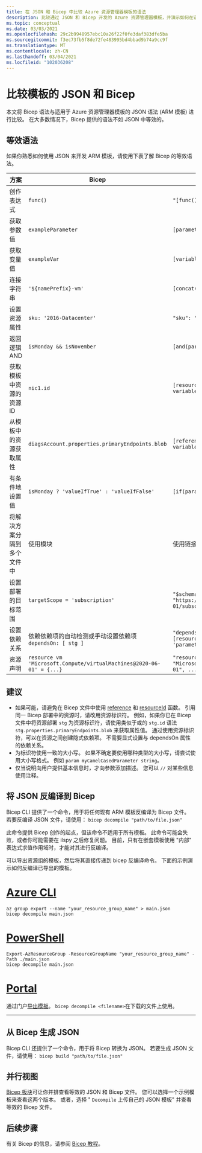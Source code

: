 ```yaml
---
title: 在 JSON 和 Bicep 中比较 Azure 资源管理器模板的语法
description: 比较通过 JSON 和 Bicep 开发的 Azure 资源管理器模板，并演示如何在语言之间进行转换。
ms.topic: conceptual
ms.date: 03/03/2021
ms.openlocfilehash: 29c2b9948957ebc10a26f22f0fe3daf383dfe5ba
ms.sourcegitcommit: f3ec73fb5f8de72fe483995bd4bbad9b74a9cc9f
ms.translationtype: MT
ms.contentlocale: zh-CN
ms.lasthandoff: 03/04/2021
ms.locfileid: "102036208"
---
```

# <a name="comparing-json-and-bicep-for-templates"></a>比较模板的 JSON 和 Bicep

本文将 Bicep 语法与适用于 Azure 资源管理器模板的 JSON 语法 (ARM 模板) 进行比较。 在大多数情况下，Bicep 提供的语法不如 JSON 中等效的。

## <a name="syntax-equivalents"></a>等效语法

如果你熟悉如何使用 JSON 来开发 ARM 模板，请使用下表了解 Bicep 的等效语法。

| 方案 | Bicep | JSON |
| -------- | ------------ | ----- |
| 创作表达式 | `func()` | `"[func()]"` |
| 获取参数值 | `exampleParameter` | `[parameters('exampleParameter'))]` |
| 获取变量值 | `exampleVar` | `[variables('exampleVar'))]` |
| 连接字符串 | `'${namePrefix}-vm'` | `[concat(parameters('namePrefix'), '-vm')]` |
| 设置资源属性 | `sku: '2016-Datacenter'` | `"sku": "2016-Datacenter",` |
| 返回逻辑 AND | `isMonday && isNovember` | `[and(parameter('isMonday'), parameter('isNovember'))]` |
| 获取模板中资源的资源 ID | `nic1.id` | `[resourceId('Microsoft.Network/networkInterfaces', variables('nic1Name'))]` |
| 从模板中的资源获取属性 | `diagsAccount.properties.primaryEndpoints.blob` | `[reference(resourceId('Microsoft.Storage/storageAccounts', variables('diagStorageAccountName'))).primaryEndpoints.blob]` |
| 有条件地设置值 | `isMonday ? 'valueIfTrue' : 'valueIfFalse'` | `[if(parameters('isMonday'), 'valueIfTrue', 'valueIfFalse')]` |
| 将解决方案分隔到多个文件中 | 使用模块 | 使用链接模板 |
| 设置部署的目标范围 | `targetScope = 'subscription'` | `"$schema": "https://schema.management.azure.com/schemas/2018-05-01/subscriptionDeploymentTemplate.json#"` |
| 设置依赖关系 | 依赖依赖项的自动检测或手动设置依赖项 `dependsOn: [ stg ]` | `"dependsOn": ["[resourceId('Microsoft.Storage/storageAccounts', 'parameters('storageAccountName'))]"]` |
| 资源声明 | `resource vm 'Microsoft.Compute/virtualMachines@2020-06-01' = {...}` | `"resources": [ { "type": "Microsoft.Compute/virtualMachines", "apiVersion": "2020-06-01", ... } ]` |

## <a name="recommendations"></a>建议

* 如果可能，请避免在 Bicep 文件中使用 [reference](template-functions-resource.md#reference) 和 [resourceId](template-functions-resource.md#resourceid) 函数。 引用同一 Bicep 部署中的资源时，请改用资源标识符。 例如，如果你已在 Bicep 文件中将资源部署 `stg` 为资源标识符，请使用类似于或的 `stg.id` 语法 `stg.properties.primaryEndpoints.blob` 来获取属性值。 通过使用资源标识符，可以在资源之间创建隐式依赖项。 不需要显式设置与 dependsOn 属性的依赖关系。
* 为标识符使用一致的大小写。 如果不确定要使用哪种类型的大小写，请尝试使用大小写格式。 例如 `param myCamelCasedParameter string`。
* 仅当说明向用户提供基本信息时，才向参数添加描述。 您可以 `//` 对某些信息使用注释。

## <a name="decompile-json-to-bicep"></a>将 JSON 反编译到 Bicep

Bicep CLI 提供了一个命令，用于将任何现有 ARM 模板反编译为 Bicep 文件。 若要反编译 JSON 文件，请使用： `bicep decompile "path/to/file.json"`

此命令提供 Bicep 创作的起点，但该命令不适用于所有模板。 此命令可能会失败，或者你可能需要在 ilspy 之后修复问题。 目前，只有在嵌套模板使用 "内部" 表达式求值作用域时，才能对其进行反编译。

可以导出资源组的模板，然后将其直接传递到 bicep 反编译命令。 下面的示例演示如何反编译已导出的模板。

# <a name="azure-cli"></a>[Azure CLI](#tab/azure-cli)

```azurecli
az group export --name "your_resource_group_name" > main.json
bicep decompile main.json
```

# <a name="powershell"></a>[PowerShell](#tab/azure-powershell)

```azurepowershell
Export-AzResourceGroup -ResourceGroupName "your_resource_group_name" -Path ./main.json
bicep decompile main.json
```

# <a name="portal"></a>[Portal](#tab/azure-portal)

通过门户[导出模板](export-template-portal.md)。 `bicep decompile <filename>`在下载的文件上使用。

---

## <a name="build-json-from-bicep"></a>从 Bicep 生成 JSON

Bicep CLI 还提供了一个命令，用于将 Bicep 转换为 JSON。 若要生成 JSON 文件，请使用： `bicep build "path/to/file.json"`

## <a name="side-by-side-view"></a>并行视图

[Bicep 板块](https://aka.ms/bicepdemo)可让你并排查看等效的 JSON 和 Bicep 文件。 您可以选择一个示例模板来查看这两个版本。 或者，选择 " `Decompile` 上传自己的 JSON 模板" 并查看等效的 Bicep 文件。

## <a name="next-steps"></a>后续步骤

有关 Bicep 的信息，请参阅 [Bicep 教程](./bicep-tutorial-create-first-bicep.md)。
